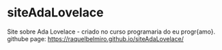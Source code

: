# siteAdaLovelace
Site sobre Ada Lovelace -  criado no curso programaria do eu progr{amo}.
githube page:  https://raquelbelmiro.github.io/siteAdaLovelace/
